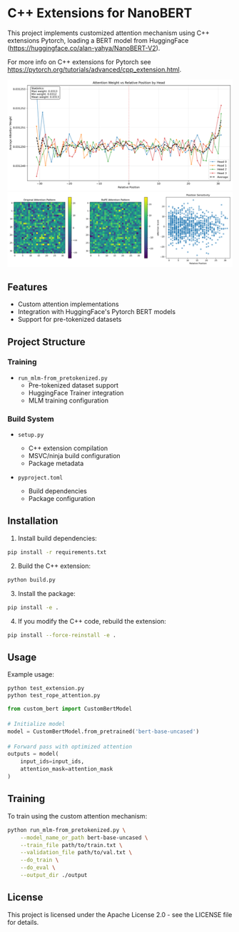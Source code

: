 # C++ Extensions for NanoBERT

This project implements customized attention mechanism using C++ extensions Pytorch, loading a BERT model from HuggingFace (https://huggingface.co/alan-yahya/NanoBERT-V2).

For more info on C++ extensions for Pytorch see https://pytorch.org/tutorials/advanced/cpp_extension.html.

![Weighting for RoPE embeddings](./position_sensitivity.png)
![Comparison of attention for RoPE and default position embeddings](./rope_analysis.png)

## Features

- Custom attention implementations
- Integration with HuggingFace's Pytorch BERT models
- Support for pre-tokenized datasets

## Project Structure

### Training
- `run_mlm-from_pretokenized.py`
  - Pre-tokenized dataset support
  - HuggingFace Trainer integration
  - MLM training configuration

### Build System
- `setup.py`
  - C++ extension compilation
  - MSVC/ninja build configuration
  - Package metadata

- `pyproject.toml`
  - Build dependencies
  - Package configuration

## Installation

1. Install build dependencies:
```bash
pip install -r requirements.txt
```

2. Build the C++ extension:
```bash
python build.py
```

3. Install the package:
```bash
pip install -e .
```

4. If you modify the C++ code, rebuild the extension:
```bash
pip install --force-reinstall -e .
```

## Usage

Example usage:

```
python test_extension.py
python test_rope_attention.py
```

```python
from custom_bert import CustomBertModel

# Initialize model
model = CustomBertModel.from_pretrained('bert-base-uncased')

# Forward pass with optimized attention
outputs = model(
    input_ids=input_ids,
    attention_mask=attention_mask
)
```

## Training

To train using the custom attention mechanism:

```bash
python run_mlm-from_pretokenized.py \
    --model_name_or_path bert-base-uncased \
    --train_file path/to/train.txt \
    --validation_file path/to/val.txt \
    --do_train \
    --do_eval \
    --output_dir ./output
```

## License

This project is licensed under the Apache License 2.0 - see the LICENSE file for details.
